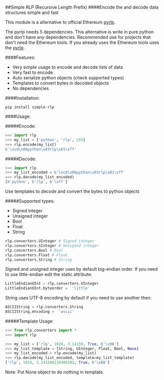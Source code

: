 ##Simple RLP (Recursive Length Prefix)
####Encode the and decode data structures simple and fast

This module is a alternative to official Ethereum [pyrlp](https://github.com/ethereum/pyrlp).

The pyrlp needs 5 dependencies. This alternative is write in
pure python and don't have any dependencies. Recommended use for 
projects that don't need the Ethereum tools. If you already uses
the Ethereum tools uses the [pyrlp](https://github.com/ethereum/pyrlp).

####Features:  
 - Very simple usage to encode and decode lists of data  
 - Very fast to encode  
 - Auto serialize python objects (check supported types)
 - Templates to convert bytes in decoded objects
 - No dependencies

####Installation:
```
pip install simple-rlp 
```
  
####Usage:  

#####Encode:
```python
>>> import rlp
>>> my_list = ['python', 'rlp', 255]
>>> rlp.encode(my_list)
b'\xcd\x86python\x83rlp\x81\xff'
```
#####Decode:
```python
>>> import rlp
>>> my_list_encoded = b'\xcd\x86python\x83rlp\x81\xff'
>>> rlp.decode(my_list_encoded)
[b'python', b'rlp', b'\xff']
```

Use templates to decode and convert the bytes to python objects

#####Supported types:  

 - Signed integer  
 - Unsigned integer  
 - Bool  
 - Float  
 - String

```python
rlp.converters.UInteger # Signed integer
rlp.converters.SInteger # Unsigned integer
rlp.converters.Bool # Bool
rlp.converters.Float # Float
rlp.converters.String # String
```
Signed and unsigned integer uses by default big-endian order.
If you need to use little-endian edit the static attribute:

```python
LittleEndianUInt = rlp.converters.UInteger
LittleEndianUInt.byteorder =  'little'
```
String uses UTF-8 encoding by default if you need to use another then:
```python
ASCIIString = rlp.converters.String
ASCIIString.encoding =  'ascii'
```

#####Template Usage:
```python
>>> from rlp.converters import *
>>> import rlp

>>> my_list = ['rlp', 1024, 3.14159, True, b'\x08']
>>> my_list_template = [String, UInteger, Float, Bool, None]
>>> my_list_encoded = rlp.encode(my_list)
>>> rlp.decode(my_list_encoded, template=my_list_template)
['rlp', 1024, 3.141590118408203, True, b'\x08']
```
Note: Put None object to do nothing in template.
